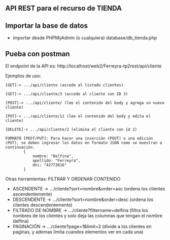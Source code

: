 ## API REST para el recurso de TIENDA

## Importar la base de datos
- importar desde PHPMyAdmin (o cualquiera) database/db_tienda.php


## Pueba con postman
El endpoint de la API es: http://localhost/web2/Ferreyra-tp2rest/api/cliente

Ejemplos de uso:

    [GET]-> .../api/cliente (accede al listado clientes)

    [GET]-> .../api/cliente/3 (accede al cliente con ID 3)

    [POST]-> .../api/cliente/ (lee el contenido del body y agrega un nuevo cliente)

    [PUT]-> .../api/cliente/11 (lee el contenido del body y edita el cliente)

    [DELETE]-> .../api/cliente/2 (elimina el cliente con id 2) 

    FORMATO [POST/PUT]: Para hacer una inserción (POST) o una edición (PUT), se deben ingresar los datos en formato JSON como se muestran a continuación.
            {
                nombre: "Delfina",
                apellido: "Ferreyra",
                dni: "42773616"
            }

Otras herramientas:
FILTRAR Y ORDENAR CONTENIDO
   - ASCENDENTE -> .../cliente?sort=nombre&order=asc (ordena los clientes ascendentemente)
   - DESCENDENTE -> .../cliente?sort=nombre&order=desc (ordena los clientes descendentemente)
   - FILTRADO DE NOMBRE -> .../cliente?filtername=delfina (filtra los nombres de los clientes y solo deja las columnas que tengan el nombre delfina)
   - PAGINACIÓN -> .../cliente?page=1&limit=2 (divide a los clientes en paginas, y ademas limita cuandos elementos ver en cada una)

